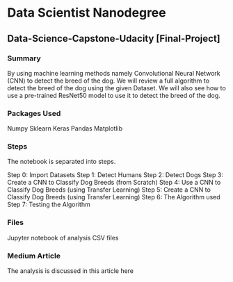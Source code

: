 # Data Scientist Nanodegree
## Data-Science-Capstone-Udacity [Final-Project]

### Summary
By using machine learning methods namely Convolutional Neural Network (CNN) to detect the breed of the dog. We will review a full algorithm to detect the breed of the dog using the given Dataset. We will also see how to use a pre-trained ResNet50 model to use it to detect the breed of the dog.

### Packages Used
Numpy
Sklearn
Keras
Pandas
Matplotlib


### Steps
The notebook is separated into steps.

Step 0: Import Datasets
Step 1: Detect Humans
Step 2: Detect Dogs
Step 3: Create a CNN to Classify Dog Breeds (from Scratch)
Step 4: Use a CNN to Classify Dog Breeds (using Transfer Learning)
Step 5: Create a CNN to Classify Dog Breeds (using Transfer Learning)
Step 6: The Algorithm used
Step 7: Testing the  Algorithm

### Files
Jupyter notebook of analysis
CSV files

### Medium Article

The analysis is discussed in this article here
